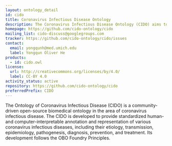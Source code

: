 ```yaml
---
layout: ontology_detail
id: cido
title: Coronavirus Infectious Disease Ontology
description: The Coronavirus Infectious Disease Ontology (CIDO) aims to ontologically represent and standardize various aspects of coronavirus infectious diseases, including their etiology, transmission, epidemiology, pathogenesis, diagnosis, prevention, and treatment.
homepage: https://github.com/cido-ontology/cido
mailing_list: cido-discuss@googlegroups.com
tracker: https://github.com/cido-ontology/cido/issues
contact:
  email: yongqunh@med.umich.edu
  label: Yongqun Oliver He
products:
  - id: cido.owl
license:
  url: http://creativecommons.org/licenses/by/4.0/
  label: CC-BY 4.0
activity_status: active
repository: https://github.com/cido-ontology/cido
preferredPrefix: CIDO
---
```


The Ontology of Coronavirus Infectious Disease (CIDO) is a community-driven open-source biomedical ontology in the area of coronavirus infectious disease. The CIDO is developed to provide standardized human- and computer-interpretable annotation and representation of various coronavirus infectious diseases, including their etiology, transmission, epidemiology, pathogenesis, diagnosis, prevention, and treatment. Its development follows the OBO Foundry Principles.
